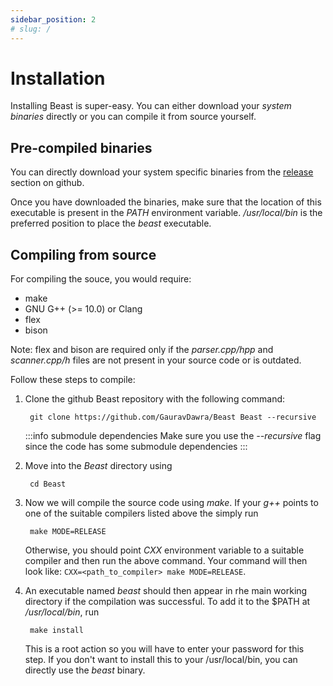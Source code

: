 ```yaml
---
sidebar_position: 2
# slug: /
---
```

# Installation

Installing Beast is super-easy. You can either download your *system binaries* directly or you can compile it from source yourself. 

## Pre-compiled binaries
You can directly download your system specific binaries from the [release](https://github.com/GauravDawra/Beast/releases/) section on github.

Once you have downloaded the binaries, make sure that the location of this executable is present in the *PATH* environment variable. */usr/local/bin* is the preferred position to place the *beast* executable.

## Compiling from source
For compiling the souce, you would require:
- make
- GNU G++ (>= 10.0) or Clang
- flex
- bison

Note: flex and bison are required only if the *parser.cpp/hpp* and *scanner.cpp/h* files are not present in your source code or is outdated.

Follow these steps to compile:
1. Clone the github Beast repository with the following command:
    
        git clone https://github.com/GauravDawra/Beast Beast --recursive
    :::info submodule dependencies
    Make sure you use the *--recursive* flag since the code has some submodule dependencies
    :::
2. Move into the *Beast* directory using 

        cd Beast
3. Now we will compile the source code using *make*. If your *g++* points to one of the suitable compilers listed above the simply run 
    
        make MODE=RELEASE 

    Otherwise, you should point *CXX* environment variable to a suitable compiler and then run the above command. Your command will then look like: `CXX=<path_to_compiler> make MODE=RELEASE`.
4. An executable named *beast* should then appear in rhe main working directory if the compilation was successful. To add it to the $PATH at */usr/local/bin*, run 
    
        make install
    
    This is a root action so you will have to enter your password for this step. If you don't want to install this to your /usr/local/bin, you can directly use the *beast* binary.